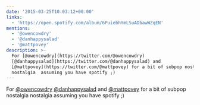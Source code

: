 ```yaml
---
date: '2015-03-25T10:03:12+00:00'
links:
  - 'https://open.spotify.com/album/6PuiebhYmLSuADbawWZqEN'
mentions:
  - '@owencowdry'
  - '@danhappysalad'
  - '@mattpovey'
description: >-
  For [@owencowdry](https://twitter.com/@owencowdry)
  [@danhappysalad](https://twitter.com/@danhappysalad) and
  [@mattpovey](https://twitter.com/@mattpovey) for a bit of subpop nostalgia
  nostalgia  assuming you have spotify ;)
---
```

For [@owencowdry](https://twitter.com/@owencowdry) [@danhappysalad](https://twitter.com/@danhappysalad) and [@mattpovey](https://twitter.com/@mattpovey) for a bit of subpop nostalgia nostalgia  assuming you have spotify ;)
